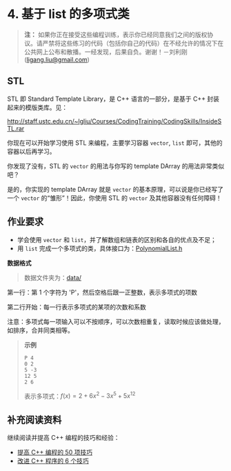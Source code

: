 # 4. 基于 list 的多项式类

> **注：** 如果你正在接受这些编程训练，表示你已经同意我们之间的版权协议。请严禁将这些练习的代码（包括你自己的代码）在不经允许的情况下在公共网上公布和散播。一经发现，后果自负。谢谢！－刘利刚 (ligang.liu@gmail.com)

## STL

STL 即 Standard Template Library，是 C++ 语言的一部分，是基于 C++ 封装起来的模版类库。见：

http://staff.ustc.edu.cn/~lgliu/Courses/CodingTraining/CodingSkills/InsideSTL.rar

你现在可以开始学习使用 STL 来编程，主要学习容器 `vector`, `list` 即可，其他的容器以后再学习。

你发现了没有，STL 的 `vector` 的用法与你写的 template DArray 的用法非常类似吧？

是的，你实现的 template DArray 就是 `vector` 的基本原理，可以说是你已经写了一个 `vector` 的“雏形”！因此，你使用 STL 的 `vector` 及其他容器没有任何障碍！ 

## 作业要求

- 学会使用 `vector` 和 `list`，并了解数组和链表的区别和各自的优点及不足；
- 用 `list` 完成一个多项式的类，具体接口为：[PolynomialList.h](../../project/src/executables/4_list_Polynomial/PolynomialList.h) 

**数据格式** 

> 数据文件夹为：[data/](../../project/data/) 

第一行：第 1 个字符为 'P'，然后空格后跟一正整数，表示多项式的项数

第二行开始：每一行表示多项式的某项的次数和系数

注意：多项式每一项输入可以不按顺序，可以次数相重复，读取时候应该做处理，如排序，合并同类相等。

> **示例** 
>
> ```
> P 4
> 0 2
> 5 -3
> 12 5
> 2 6
> ```
>
> 表示多项式：$f(x)=2+6 x^2 -3 x^5 + 5 x^{12}$ 

## 补充阅读资料

继续阅读并提高 C++ 编程的技巧和经验：

- [提高 C++ 编程的 50 项技巧](http://staff.ustc.edu.cn/~lgliu/Courses/CodingTraining/CodingSkills/SpecificWaysC++.rar) 
- [改进 C++ 程序的 6 个技巧](http://staff.ustc.edu.cn/~lgliu/Courses/CodingTraining/CodingSkills/SixWaysToImprove.rar) 


